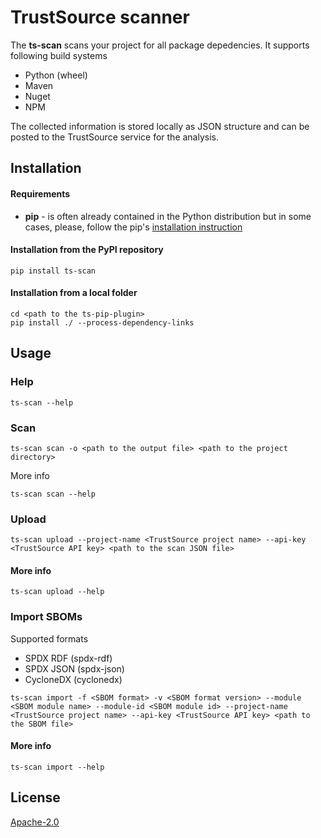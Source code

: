 # TrustSource scanner

The **ts-scan** scans your project for all package depedencies. It supports following build systems

- Python (wheel)
- Maven
- Nuget
- NPM

The collected information is stored locally as JSON structure and can be posted to the TrustSource service for the analysis.  


## Installation

#### Requirements

- **pip** - is often already contained in the Python distribution but in some cases, please, follow the pip's [installation instruction](https://pip.pypa.io/en/stable/installing/) 

#### Installation from the PyPI repository

```shell
pip install ts-scan
```

#### Installation from a local folder

```shell
cd <path to the ts-pip-plugin>
pip install ./ --process-dependency-links
```

## Usage

### Help

```shell
ts-scan --help
```

### Scan

```shell
ts-scan scan -o <path to the output file> <path to the project directory>
```

More info

```shell
ts-scan scan --help
```

### Upload

```shell
ts-scan upload --project-name <TrustSource project name> --api-key <TrustSource API key> <path to the scan JSON file>
```

#### More info

```shell
ts-scan upload --help
```

### Import SBOMs

Supported formats

- SPDX RDF (spdx-rdf)
- SPDX JSON (spdx-json)
- CycloneDX (cyclonedx)

```shell
ts-scan import -f <SBOM format> -v <SBOM format version> --module <SBOM module name> --module-id <SBOM module id> --project-name <TrustSource project name> --api-key <TrustSource API key> <path to the SBOM file>
```

#### More info

```shell
ts-scan import --help
```

## License

[Apache-2.0](https://github.com/trustsource/ts-pip-plugin/blob/master/LICENSE)
